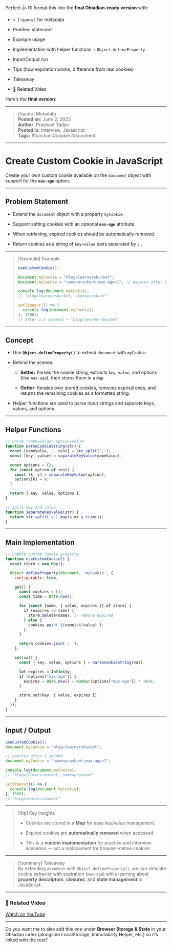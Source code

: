 Perfect 👍 I’ll format this into the **final Obsidian-ready version** with:

- `> [!quote]` for metadata
    
- Problem statement
    
- Example usage
    
- Implementation with helper functions + `Object.defineProperty`
    
- Input/Output run
    
- Tips (how expiration works, difference from real cookies)
    
- Takeaway
    
- 🎥 Related Video
    

Here’s the **final version**:

---

> [!quote] Metadata  
> **Posted on:** June 2, 2023  
> **Author:** Prashant Yadav  
> **Posted in:** Interview, Javascript  
> **Tags:** #function #cookie #document

---

# Create Custom Cookie in JavaScript

Create your own custom cookie available on the `document` object with support for the **`max-age`** option.

---

## Problem Statement

- Extend the `document` object with a property `myCookie`.
    
- Support setting cookies with an optional **`max-age`** attribute.
    
- When retrieving, expired cookies should be automatically removed.
    
- Return cookies as a string of `key=value` pairs separated by `;` .
    

---

> [!example] Example
> 
> ```javascript
> useCustomCookie();
> 
> document.myCookie = "blog=learnersbucket";
> document.myCookie = "name=prashant;max-age=1"; // expires after 1 second
> 
> console.log(document.myCookie);
> // "blog=learnersbucket; name=prashant"
> 
> setTimeout(() => {
>   console.log(document.myCookie);
> }, 1500);
> // After 1.5 seconds → "blog=learnersbucket"
> ```

---

## Concept

- Use **`Object.defineProperty()`** to extend `document` with `myCookie`.
    
- Behind the scenes:
    
    - **Setter:** Parses the cookie string, extracts `key`, `value`, and options (like `max-age`), then stores them in a `Map`.
        
    - **Getter:** Iterates over stored cookies, removes expired ones, and returns the remaining cookies as a formatted string.
        
- Helper functions are used to parse input strings and separate keys, values, and options.
    

---

## Helper Functions

```javascript
// Parse "name=value; option=value"
function parseCookieString(str) {
  const [nameValue, ...rest] = str.split(';');
  const [key, value] = separateKeyValue(nameValue);

  const options = {};
  for (const option of rest) {
    const [k, v] = separateKeyValue(option);
    options[k] = v;
  }

  return { key, value, options };
}

// Split key and value
function separateKeyValue(str) {
  return str.split('=').map(s => s.trim());
}
```

---

## Main Implementation

```javascript
// Enable custom cookie property
function useCustomCookie() {
  const store = new Map();

  Object.defineProperty(document, 'myCookie', {
    configurable: true,

    get() {
      const cookies = [];
      const time = Date.now();

      for (const [name, { value, expires }] of store) {
        if (expires <= time) {
          store.delete(name); // remove expired
        } else {
          cookies.push(`${name}=${value}`);
        }
      }

      return cookies.join('; ');
    },

    set(val) {
      const { key, value, options } = parseCookieString(val);

      let expires = Infinity;
      if (options["max-age"]) {
        expires = Date.now() + Number(options["max-age"]) * 1000;
      }

      store.set(key, { value, expires });
    }
  });
}
```

---

## Input / Output

```javascript
useCustomCookie();
document.myCookie = "blog=learnersbucket";

// expires after 1 second
document.myCookie = "name=prashant;max-age=1"; 

console.log(document.myCookie);
// "blog=learnersbucket; name=prashant"

setTimeout(() => {
  console.log(document.myCookie);
}, 1500);
// "blog=learnersbucket"
```

---

> [!tip] Key Insights
> 
> - Cookies are stored in a **Map** for easy key/value management.
>     
> - Expired cookies are **automatically removed** when accessed.
>     
> - This is a **custom implementation** for practice and interview scenarios — not a replacement for browser-native cookies.
>     

---

> [!summary] Takeaway  
> By extending `document` with `Object.defineProperty()`, we can simulate cookie behavior with expiration (`max-age`) while learning about **property descriptors**, **closures**, and **state management** in JavaScript.

---

### 🎥 Related Video

[Watch on YouTube](https://youtu.be/21rvzoieIU0)

---

Do you want me to also add this one under **Browser Storage & State** in your Obsidian index (alongside LocalStorage, Immutability Helper, etc.) so it’s linked with the rest?